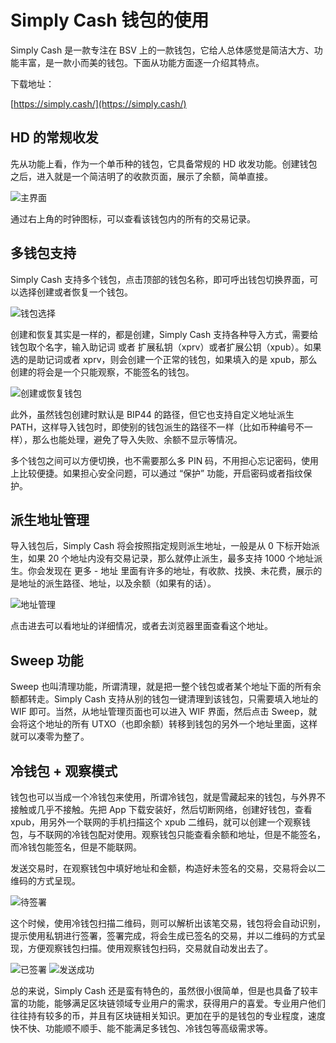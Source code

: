 # Simply Cash 钱包的使用

Simply Cash 是一款专注在 BSV 上的一款钱包，它给人总体感觉是简洁大方、功能丰富，是一款小而美的钱包。下面从功能方面逐一介绍其特点。

下载地址：

[https://simply.cash/](https://simply.cash/)

## HD 的常规收发

先从功能上看，作为一个单币种的钱包，它具备常规的 HD 收发功能。创建钱包之后，进入就是一个简洁明了的收款页面，展示了余额，简单直接。

![主界面](https://pic4.zhimg.com/80/v2-1588a7ee06ca5e98e75a98b940d555af_hd.jpg)

通过右上角的时钟图标，可以查看该钱包内的所有的交易记录。

## 多钱包支持

Simply Cash 支持多个钱包，点击顶部的钱包名称，即可呼出钱包切换界面，可以选择创建或者恢复一个钱包。

![钱包选择](https://pic4.zhimg.com/80/v2-c8b620ee27740669fb9e9b131a7e3847_hd.jpg)

创建和恢复其实是一样的，都是创建，Simply Cash 支持各种导入方式，需要给钱包取个名字，输入助记词 或者 扩展私钥（xprv）或者扩展公钥（xpub）。如果选的是助记词或者 xprv，则会创建一个正常的钱包，如果填入的是 xpub，那么创建的将会是一个只能观察，不能签名的钱包。

![创建或恢复钱包](https://pic2.zhimg.com/80/v2-1e103a7d1726fdbc895f9517eecc3951_hd.jpg)

此外，虽然钱包创建时默认是 BIP44 的路径，但它也支持自定义地址派生 PATH，这样导入钱包时，即使别的钱包派生的路径不一样（比如币种编号不一样），那么也能处理，避免了导入失败、余额不显示等情况。

多个钱包之间可以方便切换，也不需要那么多 PIN 码，不用担心忘记密码，使用上比较便捷。如果担心安全问题，可以通过 “保护” 功能，开启密码或者指纹保护。

## 派生地址管理

导入钱包后，Simply Cash 将会按照指定规则派生地址，一般是从 0 下标开始派生，如果 20 个地址内没有交易记录，那么就停止派生，最多支持 1000 个地址派生。你会发现在 更多 - 地址 里面有许多的地址，有收款、找换、未花费，展示的是地址的派生路径、地址，以及余额（如果有的话）。

![地址管理](https://pic4.zhimg.com/80/v2-9e6bf07e0ea3b03fcc1e5b17b75e114f_hd.jpg)

点击进去可以看地址的详细情况，或者去浏览器里面查看这个地址。

## Sweep 功能

Sweep 也叫清理功能，所谓清理，就是把一整个钱包或者某个地址下面的所有余额都转走。Simply Cash 支持从别的钱包一键清理到该钱包，只需要填入地址的 WIF 即可。当然，从地址管理页面也可以进入 WIF 界面，然后点击 Sweep，就会将这个地址的所有 UTXO（也即余额）转移到钱包的另外一个地址里面，这样就可以凑零为整了。

## 冷钱包 + 观察模式

钱包也可以当成一个冷钱包来使用，所谓冷钱包，就是雪藏起来的钱包，与外界不接触或几乎不接触。先把 App 下载安装好，然后切断网络，创建好钱包，查看 xpub，用另外一个联网的手机扫描这个 xpub 二维码，就可以创建一个观察钱包，与不联网的冷钱包配对使用。观察钱包只能查看余额和地址，但是不能签名，而冷钱包能签名，但是不能联网。

发送交易时，在观察钱包中填好地址和金额，构造好未签名的交易，交易将会以二维码的方式呈现。

![待签署](https://pic1.zhimg.com/80/v2-d792d9d96237ad0210e014b19a038f00_hd.jpg)

这个时候，使用冷钱包扫描二维码，则可以解析出该笔交易，钱包将会自动识别，提示使用私钥进行签署，签署完成，将会生成已签名的交易，并以二维码的方式呈现，方便观察钱包扫描。使用观察钱包扫码，交易就自动发出去了。

![已签署](https://pic2.zhimg.com/80/v2-0afad74e0b96ea09bf00a13ab31db1e9_hd.jpg)
![发送成功](https://pic2.zhimg.com/80/v2-1510cebda800f47f33a9cc45e6aa93bd_hd.jpg)

总的来说，Simply Cash 还是蛮有特色的，虽然很小很简单，但是也具备了较丰富的功能，能够满足区块链领域专业用户的需求，获得用户的喜爱。专业用户他们往往持有较多的币，并且有区块链相关知识。更加在乎的是钱包的专业程度，速度快不快、功能顺不顺手、能不能满足多钱包、冷钱包等高级需求等。
